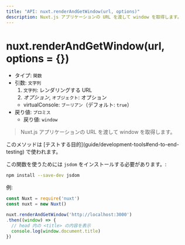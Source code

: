```yaml
---
title: "API: nuxt.renderAndGetWindow(url, options)"
description: Nuxt.js アプリケーションの URL を渡して window を取得します。
---
```


# nuxt.renderAndGetWindow(url, options = {})

- タイプ: `関数`
- 引数: `文字列`
  1. `文字列`: レンダリングする URL
  2. *オプション*, `オブジェクト`: オプション
    - virtualConsole: `ブーリアン`（デフォルト: `true`）
- 戻り値: `プロミス`
  - 戻り値: `window`

> Nuxt.js アプリケーションの URL を渡して window を取得します。

<p class="Alert Alert--info">このメソッドは [テストする目的](guide/development-tools#end-to-end-testing) で使われます。</p>

この関数を使うためには `jsdom` をインストールする必要があります。:

```bash
npm install --save-dev jsdom
```

例:

```js
const Nuxt = require('nuxt')
const nuxt = new Nuxt()

nuxt.renderAndGetWindow('http://localhost:3000')
.then((window) => {
  // head 内の <title> の内容を表示
  console.log(window.document.title)
})
```
